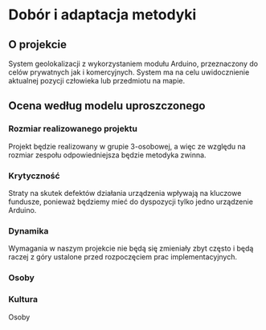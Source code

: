 # Dobór i adaptacja metodyki

## O projekcie

System geolokalizacji z wykorzystaniem modułu Arduino, przeznaczony do celów prywatnych jak i komercyjnych. System ma na celu uwidocznienie aktualnej pozycji człowieka lub przedmiotu na mapie.

## Ocena według modelu uproszczonego

### Rozmiar realizowanego projektu

Projekt będzie realizowany w grupie 3-osobowej, a więc ze względu na rozmiar zespołu odpowiedniejsza będzie metodyka zwinna.

### Krytyczność

Straty na skutek defektów działania urządzenia wpływają na kluczowe fundusze, ponieważ będziemy mieć do dyspozycji tylko jedno urządzenie Arduino.

### Dynamika

Wymagania w naszym projekcie nie będą się zmieniały zbyt często i będą raczej z góry ustalone przed rozpoczęciem prac implementacyjnych.

### Osoby 


### Kultura

Osoby


<!--stackedit_data:
eyJoaXN0b3J5IjpbLTEwMzgzMzYwMTAsLTExNjc3NzY0LC0xOT
M2Nzg5MjY2LDk5OTQ1MTQsLTg2NDM4Mzc4Ml19
-->